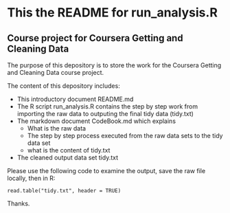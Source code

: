 # This the README for run_analysis.R
## Course project for Coursera Getting and Cleaning Data

The purpose of this depository is to store the work for the Coursera Getting and Cleaning Data course project.

The content of this depository includes:

- This introductory document README.md
- The R script run_analysis.R contains the step by step work from importing the raw data to outputing the final tidy data (tidy.txt)
- The markdown document CodeBook.md which explains
  - What is the raw data
  - The step by step process executed from the raw data sets to the tidy data set
  - what is the content of tidy.txt
- The cleaned output data set tidy.txt

Please use the following code to examine the output, save the raw file locally, then in R:
```
read.table("tidy.txt", header = TRUE)
```
Thanks.
